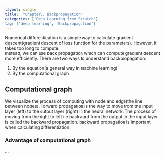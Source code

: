 ```yaml
---
layout: single
title:  "Chapter5. Backpropagation"
categories: ['Deep Learning from Scratch']
tag: ['deep learning', 'Backpropagation']
---
```


Numerical differentication is a simple way to calculate gradient descent(gradient descent of loss function for the parameters). 
However, it takes too long to compute.  
Instead, we can use back propagation which can compute gradient descent more efficiently. 
There are two ways to understand backpropagation:  
1. By the equation(a general way in machine learning)  
2. By the computational graph  

## Computational graph
We visualize the process of computing with node and edge(the line between nodes).
Forward propagation is the way to move from the input layer (left) to the output layer (right) in the neural network. 
The process of moving from the right to left i.e backward from the output to the input layer is called the backward propagation. 
backward propagation is important when calculating differentiation.  

### Advantage of computational graph
...
